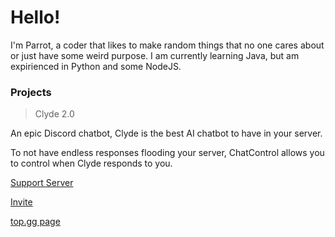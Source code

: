 # Hello!
I'm Parrot, a coder that likes to make random things that no one cares about or just have some weird purpose.
I am currently learning Java, but am expirienced in Python and some NodeJS.

### Projects
> Clyde 2.0

An epic Discord chatbot, Clyde is the best AI chatbot to have in your server.

To not have endless responses flooding your server, ChatControl allows you to control when Clyde responds to you. 

[Support Server](https://discord.gg/f7DTR7YQcw)

[Invite](https://dsc.gg/Clyde-2.0)

[top.gg page](https://top.gg/bot/919017612783026256/vote)
